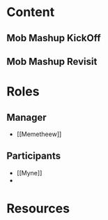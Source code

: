 # Content
## Mob Mashup KickOff
## Mob Mashup Revisit
# Roles
## Manager
- [[Memetheew]]
## Participants
- [[Myne]]
- 
# Resources
